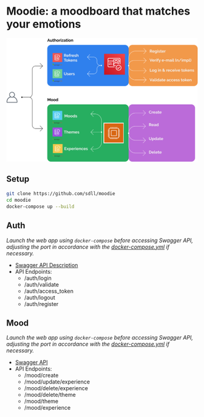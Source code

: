 # Moodie: a moodboard that matches your emotions

![Moodie architecture](docs/architecture.png)

## Setup

```bash
git clone https://github.com/sdll/moodie
cd moodie
docker-compose up --build
```

## Auth

_Launch the web app using `docker-compose` before accessing Swagger API, adjusting the port in accordance with the [docker-compose.yml](./docker-compose.yml) if necessary._

- [Swagger API Description](http://localhost:3010/auth/api)
- API Endpoints:
  - ​/auth​/login
  - ​/auth​/validate
  - ​/auth​/access_token
  - ​/auth​/logout
  - ​/auth​/register

## Mood

_Launch the web app using `docker-compose` before accessing Swagger API, adjusting the port in accordance with the [docker-compose.yml](./docker-compose.yml) if necessary._

- [Swagger API](http://localhost:3020/mood/api)
- API Endpoints:
  - /mood/create
  - /mood/update/experience
  - /mood/delete/experience
  - /mood/delete/theme
  - /mood/theme
  - /mood/experience
